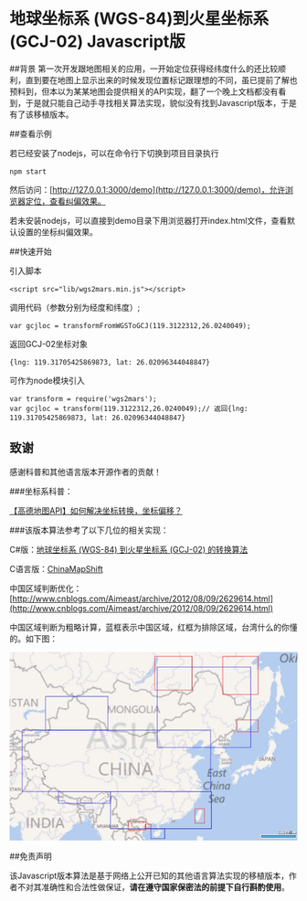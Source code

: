 # 地球坐标系 (WGS-84)到火星坐标系 (GCJ-02) Javascript版 #

##背景
第一次开发跟地图相关的应用，一开始定位获得经纬度什么的还比较顺利，直到要在地图上显示出来的时候发现位置标记跟理想的不同，虽已提前了解也预料到，但本以为某某地图会提供相关的API实现，翻了一个晚上文档都没有看到，于是就只能自己动手寻找相关算法实现，貌似没有找到Javascript版本，于是有了该移植版本。


##查看示例

若已经安装了nodejs，可以在命令行下切换到项目目录执行

    npm start

然后访问：[http://127.0.0.1:3000/demo](http://127.0.0.1:3000/demo)，允许浏览器定位，查看纠偏效果。

若未安装nodejs，可以直接到demo目录下用浏览器打开index.html文件，查看默认设置的坐标纠偏效果。

##快速开始

引入脚本

    <script src="lib/wgs2mars.min.js"></script>

调用代码（参数分别为经度和纬度）;

    var gcjloc = transformFromWGSToGCJ(119.3122312,26.0240049);

返回GCJ-02坐标对象

    {lng: 119.31705425869873, lat: 26.02096344048847}

可作为node模块引入
    
    var transform = require('wgs2mars');
    var gcjloc = transform(119.3122312,26.0240049);// 返回{lng: 119.31705425869873, lat: 26.02096344048847}

## 致谢

感谢科普和其他语言版本开源作者的贡献！

###坐标系科普：

[【高德地图API】如何解决坐标转换，坐标偏移？](http://segmentfault.com/blog/gaodelbs/1190000000498434 "【高德地图API】如何解决坐标转换，坐标偏移？")

###该版本算法参考了以下几位的相关实现：

C#版：[地球坐标系 (WGS-84) 到火星坐标系 (GCJ-02) 的转换算法](http://blog.csdn.net/coolypf/article/details/8686588 "地球坐标系 (WGS-84) 到火星坐标系 (GCJ-02) 的转换算法")

C语言版：[ChinaMapShift](https://github.com/Dronaldo17/ChinaMapShift/blob/master/algorithm/china_shift.c "ChinaMapShift")

中国区域判断优化：[http://www.cnblogs.com/Aimeast/archive/2012/08/09/2629614.html](http://www.cnblogs.com/Aimeast/archive/2012/08/09/2629614.html)

中国区域判断为粗略计算，蓝框表示中国区域，红框为排除区域，台湾什么的你懂的。如下图：

![中国区域判断](in-china-region.jpg)

##免责声明

该Javascript版本算法是基于网络上公开已知的其他语言算法实现的移植版本，作者不对其准确性和合法性做保证，**请在遵守国家保密法的前提下自行斟酌使用**。